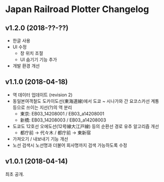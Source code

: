 # Japan Railroad Plotter Changelog

## v1.2.0 (2018-??-??)

* 한글 사용
* UI 수정
  * 창 위치 조절
  * UI 숨기기 기능 추가
* 개발 환경 개선

## v1.1.0 (2018-04-18)

* 역 데이터 업데이트 (revision 2)
* 동일본여객철도 도카이도선(東海道線)에서 도쿄 ~ 시나가와 간 요코스카선 계통 등으로 쓰이는 지선(?)의 역 분리
  * 東京: EB03_14208001 / EB03_a14208001
  * 新橋: EB03_14208003 / EB03_a14208003
* 도쿄도 12호선 오에도선(12号線大江戸線) 등의 순환선 경로 유추 알고리즘 개선
  * 都庁前 → 代々木 / 都庁前 → 東新宿
* 가져오기 / 내보내기 기능 개선
* 노선 검색시 노선명과 더불어 회사명까지 검색 가능하도록 수정

## v1.0.1 (2018-04-14)

최초 공개.
